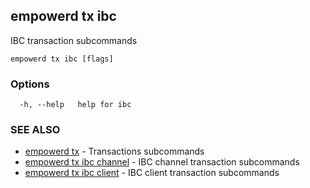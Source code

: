 ## empowerd tx ibc

IBC transaction subcommands

```
empowerd tx ibc [flags]
```

### Options

```
  -h, --help   help for ibc
```

### SEE ALSO

* [empowerd tx](empowerd_tx.md)	 - Transactions subcommands
* [empowerd tx ibc channel](empowerd_tx_ibc_channel.md)	 - IBC channel transaction subcommands
* [empowerd tx ibc client](empowerd_tx_ibc_client.md)	 - IBC client transaction subcommands

